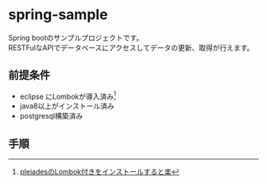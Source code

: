# spring-sample

 Spring bootのサンプルプロジェクトです。  
 RESTFulなAPIでデータベースにアクセスしてデータの更新、取得が行えます。
 <br>


 ## 前提条件
- eclipse にLombokが導入済み[^1]
- java8以上がインストール済み
- postgresql構築済み  

[^1]: [pleiadesのLombok付きをインストールすると楽](https://mergedoc.osdn.jp/)


## 手順
